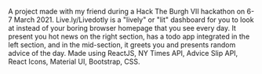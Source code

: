 A project made with my friend during a Hack The Burgh VII hackathon on 6-7 March 2021. Live.ly/Livedotly is a "lively" or "lit" dashboard for you to look at instead of your boring browser homepage that you see every day. It present you hot news on the right section, has a todo app integrated in the left section, and in the mid-section, it greets you and presents random advice of the day. Made using ReactJS, NY Times API, Advice Slip API, React Icons, Material UI, Bootstrap, CSS.



